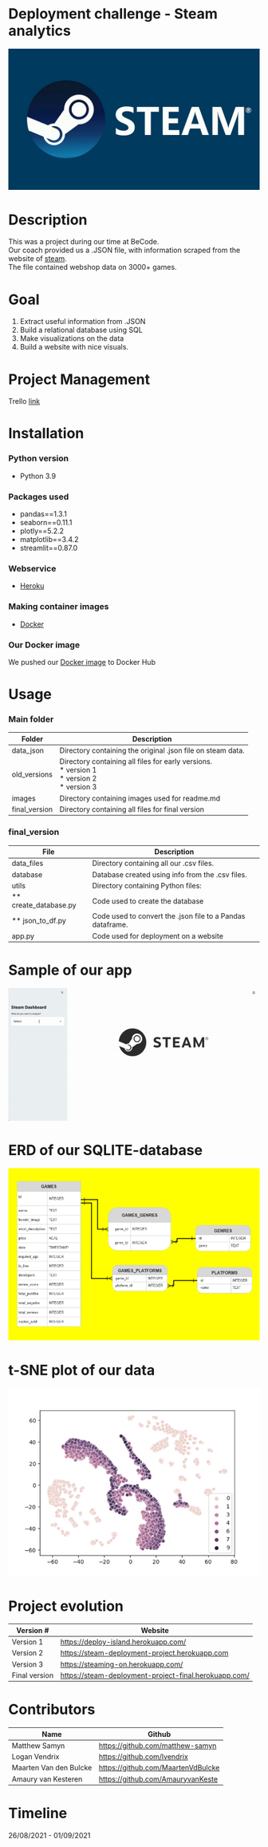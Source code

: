 # Deployment challenge - Steam analytics
![](images/steam.jpg)
# Description
This was a project during our time at BeCode.  
Our coach provided us a .JSON file, with information scraped from the website of <a href="https://store.steampowered.com/" target="_blank">steam</a>.  
The file contained webshop data on 3000+ games.  

# Goal
1. Extract useful information from .JSON
2. Build a relational database using SQL
3. Make visualizations on the data
4. Build a website with nice visuals.

# Project Management
Trello <a href="https://trello.com/b/y5ZVIJ2L/deployment" target="_blank">link</a> 
# Installation
### Python version
* Python 3.9

### Packages used
* pandas==1.3.1
* seaborn==0.11.1
* plotly==5.2.2
* matplotlib==3.4.2
* streamlit==0.87.0

### Webservice
* <a href="https://www.heroku.com" target="_blank">Heroku</a>

### Making container images
* <a href="https://www.docker.com/" target="_blank">Docker</a>

### Our Docker image
We pushed our [Docker image](https://hub.docker.com/repository/docker/maartenvdbulcke/steam-deployment) to Docker Hub

# Usage
### Main folder
| Folder            | Description                                                 |
|-------------------|-------------------------------------------------------------|
| data_json         | Directory containing the original .json file on steam data. |
| old_versions      | Directory containing all files for early versions.<br>* version 1<br>* version 2<br>* version 3 |
| images            | Directory containing images used for readme.md              |
| final_version | Directory containing all files for final version            |

### final_version
| File                  | Description                                                |
|-----------------------|------------------------------------------------------------|
| data_files            | Directory containing all our .csv files.                   |
| database              | Database created using info from the .csv files.           |
| utils                 | Directory containing Python files:                         |
| ** create_database.py | Code used to create the database                           |
| ** json_to_df.py      | Code used to convert the .json file to a Pandas dataframe. |
| app.py                | Code used for deployment on a website                      |

# Sample of our app
![](images/steam_app_gif.gif)

# ERD of our SQLITE-database 
![](images/ERD.png)

# t-SNE plot of our data 
![](old_versions/dockerfiles_v2/visuals/tsne_100.png)

# Project evolution
| Version #     | Website                                               |
|---------------|-------------------------------------------------------|
| Version 1     | https://deploy-island.herokuapp.com/                  |
| Version 2     | https://steam-deployment-project.herokuapp.com        |
| Version 3     | https://steaming-on.herokuapp.com/                    |
| Final version | https://steam-deployment-project-final.herokuapp.com/ |

# Contributors
| Name                   | Github                              |
|------------------------|-------------------------------------|
| Matthew Samyn          | https://github.com/matthew-samyn    |
| Logan Vendrix          | https://github.com/lvendrix         |
| Maarten Van den Bulcke | https://github.com/MaartenVdBulcke  |
| Amaury van Kesteren    | https://github.com/AmauryvanKeste   |




# Timeline
26/08/2021 - 01/09/2021
